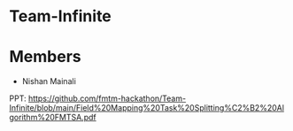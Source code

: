 # Team-Infinite
# Members
- Nishan Mainali 

PPT: https://github.com/fmtm-hackathon/Team-Infinite/blob/main/Field%20Mapping%20Task%20Splitting%C2%B2%20Algorithm%20FMTSA.pdf
